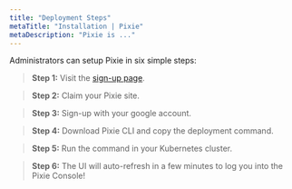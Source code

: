 ```yaml
---
title: "Deployment Steps"
metaTitle: "Installation | Pixie"
metaDescription: "Pixie is ..."
---
```


Administrators can setup Pixie in six simple steps: 

> **Step 1:** Visit the [sign-up page](https://withpixie.ai/create).

> **Step 2:** Claim your Pixie site.

> **Step 3:** Sign-up with your google account.

> **Step 4:** Download Pixie CLI and copy the deployment command.

> **Step 5:** Run the command in your Kubernetes cluster.

> **Step 6:** The UI will auto-refresh in a few minutes to log you into the Pixie Console!